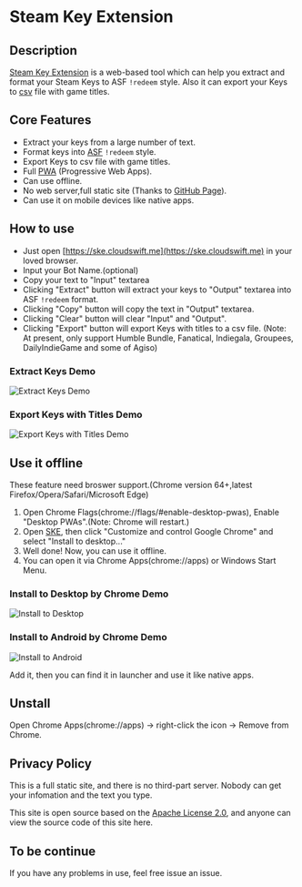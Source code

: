 # Steam Key Extension

## Description

[Steam Key Extension](https://ske.cloudswift.me) is a web-based tool which can help you extract and format your Steam Keys to ASF `!redeem` style. Also it can export your Keys to [csv](https://en.wikipedia.org/wiki/Comma-separated_values) file with game titles.

## Core Features

- Extract your keys from a large number of text.
- Format keys into [ASF](https://github.com/JustArchi/ArchiSteamFarm) `!redeem` style.
- Export Keys to csv file with game titles.
- Full [PWA](https://developers.google.com/web/progressive-web-apps/) (Progressive Web Apps).
- Can use offline.
- No web server,full static site (Thanks to [GitHub Page](https://pages.github.com/)).
- Can use it on mobile devices like native apps.

## How to use

- Just open [https://ske.cloudswift.me](https://ske.cloudswift.me) in your loved browser.
- Input your Bot Name.(optional)
- Copy your text to "Input" textarea
- Clicking "Extract" button will extract your keys to "Output" textarea into ASF `!redeem` format.
- Clicking "Copy" button will copy the text in "Output" textarea.
- Clicking "Clear" button will clear "Input" and "Output".
- Clicking "Export" button will export Keys with titles to a csv file. (Note: At present, only support Humble Bundle, Fanatical, Indiegala, Groupees, DailyIndieGame and some of Agiso)

### Extract Keys Demo

![Extract Keys Demo](resources/ExtractKeysDemo.gif)

### Export Keys with Titles Demo

![Export Keys with Titles Demo](resources/ExportKeysWithTitlesDemo.gif)

## Use it offline

These feature need broswer support.(Chrome version 64+,latest Firefox/Opera/Safari/Microsoft Edge)

1. Open Chrome Flags(chrome://flags/#enable-desktop-pwas), Enable "Desktop PWAs".(Note: Chrome will restart.)
2. Open [SKE](https://ske.cloudswift.me), then click "Customize and control Google Chrome" and select "Install to desktop..."
3. Well done! Now, you can use it offline.
4. You can open it via Chrome Apps(chrome://apps) or Windows Start Menu.

### Install to Desktop by Chrome Demo

![Install to Desktop](resources/InstalltoDesktopDemo.gif)

### Install to Android by Chrome Demo

![Install to Android](resources/AddtoHomeScreen.jpg)

Add it, then you can find it in launcher and use it like native apps.

## Unstall

Open Chrome Apps(chrome://apps) -> right-click the icon -> Remove from Chrome.

## Privacy Policy

This is a full static site, and there is no third-part server. Nobody can get your infomation and the text you type.

This site is open source based on the [Apache License 2.0](http://www.apache.org/licenses/LICENSE-2.0), and anyone can view the source code of this site here.

## To be continue

If you have any problems in use, feel free issue an issue.